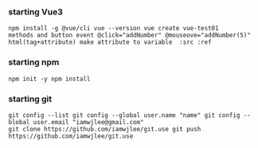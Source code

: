 
### starting Vue3
```
npm install -g @vue/cli vue --version vue create vue-test01
methods and button event @click="addNumber" @mouseove="addNumber(5)"
html(tag+attribute) make attribute to variable  :src :ref
```
### starting npm
```
npm init -y npm install 
```
### starting git
```
git config --list git config --global user.name "name" git config --blobal user.email "iamwjlee@gmail.com"
git clone https://github.com/iamwjlee/git.use git push https://github.com/iamwjlee/git.use
```


